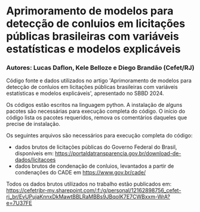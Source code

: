 # Aprimoramento de modelos para detecção de conluios em licitações públicas brasileiras com variáveis estatísticas e modelos explicáveis
### Autores: Lucas Daflon, Kele Belloze e Diego Brandão (Cefet/RJ)

Código fonte e dados utilizados no artigo 'Aprimoramento de modelos para detecção de conluios em licitações públicas brasileiras com variáveis estatísticas e modelos explicáveis', apresentado no SBBD 2024.

Os códigos estão escritos na linguagem python. A instalação de alguns pacotes são necessárias para execução completa do código. O início do código lista os pacotes requeridos, remova os comentários daqueles que precise de instalação.

Os seguintes arquivos são necessários para execução completa do código:
- dados brutos de licitações públicas do Governo Federal do Brasil, disponíveis em: https://portaldatransparencia.gov.br/download-de-dados/licitacoes
- dados brutos de condenação de conluios, levantados a partir de condenações do CADE em https://www.gov.br/cade/

Todos os dados brutos utilizados no trabalho estão publicados em: https://cefetrjbr-my.sharepoint.com/:f:/g/personal/12162898756_cefet-rj_br/EvUPujaKnnxDkMawtBBLRaMBBs9JBqolK7E7CWBxxm-WrA?e=7U37FE
